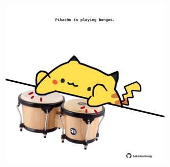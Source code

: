 <!-- built at 25/03/2021, 19:20:33 UTC -->
<p align="center">
  <img width="500" height="500" src="./ReadmeImage.svg">
</p>
